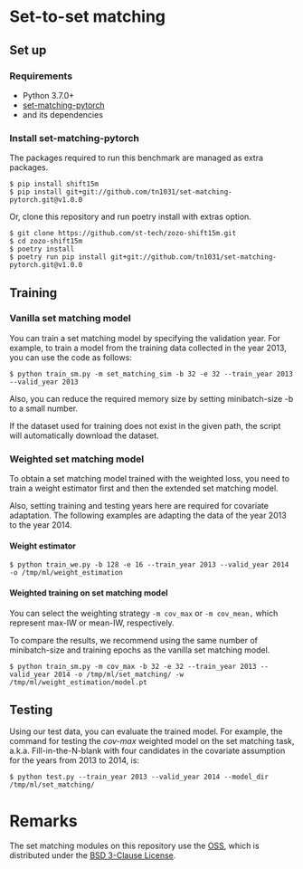# Set-to-set matching

## Set up

### Requirements
- Python 3.7.0+
- [set-matching-pytorch](https://github.com/tn1031/set-matching-pytorch)
- and its dependencies

### Install set-matching-pytorch

The packages required to run this benchmark are managed as extra packages.


```
$ pip install shift15m
$ pip install git+git://github.com/tn1031/set-matching-pytorch.git@v1.0.0
```

Or, clone this repository and run poetry install with extras option.

```
$ git clone https://github.com/st-tech/zozo-shift15m.git
$ cd zozo-shift15m
$ poetry install
$ poetry run pip install git+git://github.com/tn1031/set-matching-pytorch.git@v1.0.0
```

## Training

### Vanilla set matching model

You can train a set matching model by specifying the validation year.
For example, to train a model from the training data collected in the year 2013, you can use the code as follows:


```
$ python train_sm.py -m set_matching_sim -b 32 -e 32 --train_year 2013 --valid_year 2013
```

Also, you can reduce the required memory size by setting minibatch-size -b to a small number.

If the dataset used for training does not exist in the given path, the script will automatically download the dataset.

### Weighted set matching model

To obtain a set matching model trained with the weighted loss, you need to train a weight estimator first and then the extended set matching model.

Also, setting training and testing years here are required for covariate adaptation. The following examples are adapting the data of the year 2013 to the year 2014.

#### Weight estimator

```
$ python train_we.py -b 128 -e 16 --train_year 2013 --valid_year 2014 -o /tmp/ml/weight_estimation
```

#### Weighted training on set matching model

You can select the weighting strategy `-m cov_max` or `-m cov_mean,` which represent max-IW or mean-IW, respectively.

To compare the results, we recommend using the same number of minibatch-size and training epochs as the vanilla set matching model.

```
$ python train_sm.py -m cov_max -b 32 -e 32 --train_year 2013 --valid_year 2014 -o /tmp/ml/set_matching/ -w /tmp/ml/weight_estimation/model.pt
```

## Testing

Using our test data, you can evaluate the trained model.
For example, the command for testing the *cov-max* weighted model on the set matching task, a.k.a. Fill-in-the-N-blank with four candidates in the covariate assumption for the years from 2013 to 2014, is:

```
$ python test.py --train_year 2013 --valid_year 2014 --model_dir /tmp/ml/set_matching/
```

# Remarks

The set matching modules on this repository use the [OSS](https://github.com/soskek/attention_is_all_you_need), which is distributed under the [BSD 3-Clause License](networks/LICENSE).

